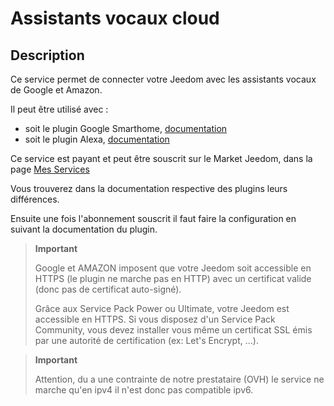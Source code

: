 # Assistants vocaux cloud

## Description

Ce service permet de connecter votre Jeedom avec les assistants vocaux de Google et Amazon.

Il peut être utilisé avec :
- soit le plugin Google Smarthome, [documentation](https://doc.jeedom.com/fr_FR/plugins/communication/gsh)
- soit le plugin Alexa, [documentation](https://doc.jeedom.com/fr_FR/plugins/communication/ash)

Ce service est payant et peut être souscrit sur le Market Jeedom, dans la page [Mes Services](https://www.jeedom.com/market/index.php?v=d&p=profils#services)

Vous trouverez dans la documentation respective des plugins leurs différences.

Ensuite une fois l'abonnement souscrit il faut faire la configuration en suivant la documentation du plugin.

> **Important**
>
> Google et AMAZON imposent que votre Jeedom soit accessible en HTTPS (le plugin ne marche pas en HTTP) avec un certificat valide (donc pas de certificat auto-signé).
>
> Grâce aux Service Pack Power ou Ultimate, votre Jeedom est accessible en HTTPS.
> Si vous disposez d'un Service Pack Community, vous devez installer vous même un certificat SSL émis par une autorité de certification (ex: Let's Encrypt, ...).

> **Important**
>
> Attention, du a une contrainte de notre prestataire (OVH) le service ne marche qu'en ipv4 il n'est donc pas compatible ipv6.
